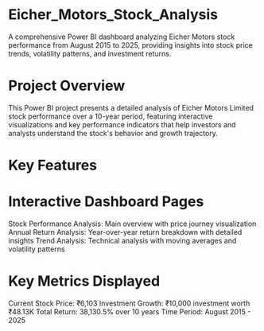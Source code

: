 # Eicher_Motors_Stock_Analysis
A comprehensive Power BI dashboard analyzing Eicher Motors stock performance from August 2015 to 2025, providing insights into stock price trends, volatility patterns, and investment returns.

# Project Overview
This Power BI project presents a detailed analysis of Eicher Motors Limited stock performance over a 10-year period, featuring interactive visualizations and key performance indicators that help investors and analysts understand the stock's behavior and growth trajectory.

# Key Features
# Interactive Dashboard Pages

Stock Performance Analysis: Main overview with price journey visualization
Annual Return Analysis: Year-over-year return breakdown with detailed insights
Trend Analysis: Technical analysis with moving averages and volatility patterns

# Key Metrics Displayed

Current Stock Price: ₹6,103
Investment Growth: ₹10,000 investment worth ₹48.13K
Total Return: 38,130.5% over 10 years
Time Period: August 2015 - 2025
